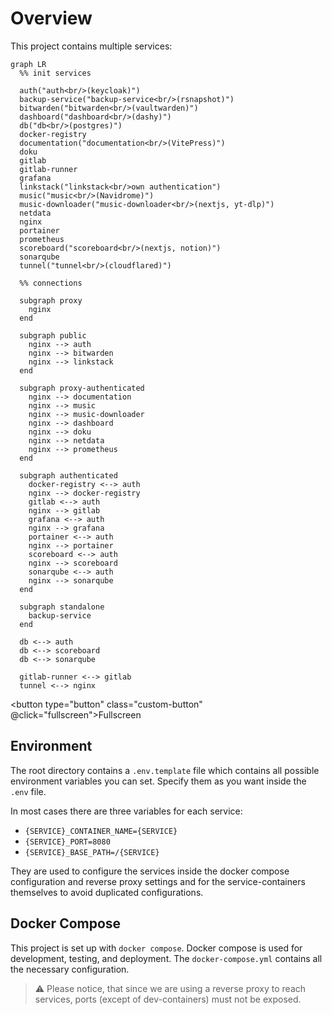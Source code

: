 # Overview

This project contains multiple services:

```mermaid
graph LR
  %% init services

  auth("auth<br/>(keycloak)")
  backup-service("backup-service<br/>(rsnapshot)")
  bitwarden("bitwarden<br/>(vaultwarden)")
  dashboard("dashboard<br/>(dashy)")
  db("db<br/>(postgres)")
  docker-registry
  documentation("documentation<br/>(VitePress)")
  doku
  gitlab
  gitlab-runner
  grafana
  linkstack("linkstack<br/>own authentication")
  music("music<br/>(Navidrome)")
  music-downloader("music-downloader<br/>(nextjs, yt-dlp)")
  netdata
  nginx
  portainer
  prometheus
  scoreboard("scoreboard<br/>(nextjs, notion)")
  sonarqube
  tunnel("tunnel<br/>(cloudflared)")

  %% connections

  subgraph proxy
    nginx
  end

  subgraph public
    nginx --> auth
    nginx --> bitwarden
    nginx --> linkstack
  end

  subgraph proxy-authenticated
    nginx --> documentation
    nginx --> music
    nginx --> music-downloader
    nginx --> dashboard
    nginx --> doku
    nginx --> netdata
    nginx --> prometheus
  end

  subgraph authenticated
    docker-registry <--> auth
    nginx --> docker-registry
    gitlab <--> auth
    nginx --> gitlab
    grafana <--> auth
    nginx --> grafana
    portainer <--> auth
    nginx --> portainer
    scoreboard <--> auth
    nginx --> scoreboard
    sonarqube <--> auth
    nginx --> sonarqube
  end

  subgraph standalone
    backup-service
  end

  db <--> auth
  db <--> scoreboard
  db <--> sonarqube

  gitlab-runner <--> gitlab
  tunnel <--> nginx
```

<button type="button" class="custom-button" @click="fullscreen">Fullscreen</button>

<script setup>import {useData} from "vitepress";

const { isDark } = useData();

const fullscreen = () => {
    const mermaid = document.querySelector("main div > svg");
    mermaid.style["background-color"] = isDark.value ? "#1e1e20" : "white";
    mermaid.requestFullscreen();
};
</script>

## Environment

The root directory contains a `.env.template` file which contains all possible environment
variables you can set. Specify them as you want inside the `.env` file.

In most cases there are three variables for each service:

- `{SERVICE}_CONTAINER_NAME={SERVICE}`
- `{SERVICE}_PORT=8080`
- `{SERVICE}_BASE_PATH=/{SERVICE}`

They are used to configure the services inside the docker compose configuration and reverse proxy
settings and for the service-containers themselves to avoid duplicated configurations.

## Docker Compose

This project is set up with `docker compose`. Docker compose is used for development, testing,
and deployment. The `docker-compose.yml` contains all the necessary configuration.

> :warning: Please notice, that since we are using a reverse proxy to reach services, ports (except of
> dev-containers) must not be exposed.
